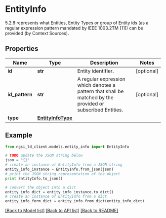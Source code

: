 # EntityInfo

5.2.8 represents what Entities, Entity Types or group of Entity ids (as a regular expression pattern mandated by IEEE 1003.2TM [11]) can be provided (by Context Sources). 

## Properties
Name | Type | Description | Notes
------------ | ------------- | ------------- | -------------
**id** | **str** | Entity identifier.  | [optional] 
**id_pattern** | **str** | A regular expression which denotes a pattern that shall be matched by the provided or subscribed Entities.  | [optional] 
**type** | [**EntityInfoType**](EntityInfoType.md) |  | 

## Example

```python
from ngsi_ld_client.models.entity_info import EntityInfo

# TODO update the JSON string below
json = "{}"
# create an instance of EntityInfo from a JSON string
entity_info_instance = EntityInfo.from_json(json)
# print the JSON string representation of the object
print EntityInfo.to_json()

# convert the object into a dict
entity_info_dict = entity_info_instance.to_dict()
# create an instance of EntityInfo from a dict
entity_info_form_dict = entity_info.from_dict(entity_info_dict)
```
[[Back to Model list]](../README.md#documentation-for-models) [[Back to API list]](../README.md#documentation-for-api-endpoints) [[Back to README]](../README.md)


